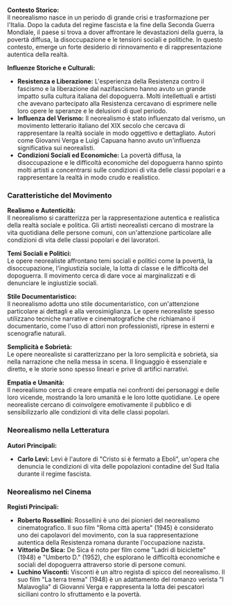 **Contesto Storico:**  
Il neorealismo nasce in un periodo di grande crisi e trasformazione per l'Italia. Dopo la caduta del regime fascista e la fine della Seconda Guerra Mondiale, il paese si trova a dover affrontare le devastazioni della guerra, la povertà diffusa, la disoccupazione e le tensioni sociali e politiche. In questo contesto, emerge un forte desiderio di rinnovamento e di rappresentazione autentica della realtà.

  

**Influenze Storiche e Culturali:**

  

- **Resistenza e Liberazione:** L'esperienza della Resistenza contro il fascismo e la liberazione dal nazifascismo hanno avuto un grande impatto sulla cultura italiana del dopoguerra. Molti intellettuali e artisti che avevano partecipato alla Resistenza cercavano di esprimere nelle loro opere le speranze e le delusioni di quel periodo.
- **Influenza del Verismo:** Il neorealismo è stato influenzato dal verismo, un movimento letterario italiano del XIX secolo che cercava di rappresentare la realtà sociale in modo oggettivo e dettagliato. Autori come Giovanni Verga e Luigi Capuana hanno avuto un'influenza significativa sui neorealisti.
- **Condizioni Sociali ed Economiche:** La povertà diffusa, la disoccupazione e le difficoltà economiche del dopoguerra hanno spinto molti artisti a concentrarsi sulle condizioni di vita delle classi popolari e a rappresentare la realtà in modo crudo e realistico.

  

### Caratteristiche del Movimento

  

**Realismo e Autenticità:**  
Il neorealismo si caratterizza per la rappresentazione autentica e realistica della realtà sociale e politica. Gli artisti neorealisti cercano di mostrare la vita quotidiana delle persone comuni, con un'attenzione particolare alle condizioni di vita delle classi popolari e dei lavoratori.

  

**Temi Sociali e Politici:**  
Le opere neorealiste affrontano temi sociali e politici come la povertà, la disoccupazione, l'ingiustizia sociale, la lotta di classe e le difficoltà del dopoguerra. Il movimento cerca di dare voce ai marginalizzati e di denunciare le ingiustizie sociali.

  

**Stile Documentaristico:**  
Il neorealismo adotta uno stile documentaristico, con un'attenzione particolare ai dettagli e alla verosimiglianza. Le opere neorealiste spesso utilizzano tecniche narrative e cinematografiche che richiamano il documentario, come l'uso di attori non professionisti, riprese in esterni e scenografie naturali.

  

**Semplicità e Sobrietà:**  
Le opere neorealiste si caratterizzano per la loro semplicità e sobrietà, sia nella narrazione che nella messa in scena. Il linguaggio è essenziale e diretto, e le storie sono spesso lineari e prive di artifici narrativi.

  

**Empatia e Umanità:**  
Il neorealismo cerca di creare empatia nei confronti dei personaggi e delle loro vicende, mostrando la loro umanità e le loro lotte quotidiane. Le opere neorealiste cercano di coinvolgere emotivamente il pubblico e di sensibilizzarlo alle condizioni di vita delle classi popolari.

  

### Neorealismo nella Letteratura

  

**Autori Principali:**

- **Carlo Levi:** Levi è l'autore di "Cristo si è fermato a Eboli", un'opera che denuncia le condizioni di vita delle popolazioni contadine del Sud Italia durante il regime fascista.

  
### Neorealismo nel Cinema

  

**Registi Principali:**

  

- **Roberto Rossellini:** Rossellini è uno dei pionieri del neorealismo cinematografico. Il suo film "Roma città aperta" (1945) è considerato uno dei capolavori del movimento, con la sua rappresentazione autentica della Resistenza romana durante l'occupazione nazista.
- **Vittorio De Sica:** De Sica è noto per film come "Ladri di biciclette" (1948) e "Umberto D." (1952), che esplorano le difficoltà economiche e sociali del dopoguerra attraverso storie di persone comuni.
- **Luchino Visconti:** Visconti è un altro regista di spicco del neorealismo. Il suo film "La terra trema" (1948) è un adattamento del romanzo verista "I Malavoglia" di Giovanni Verga e rappresenta la lotta dei pescatori siciliani contro lo sfruttamento e la povertà.